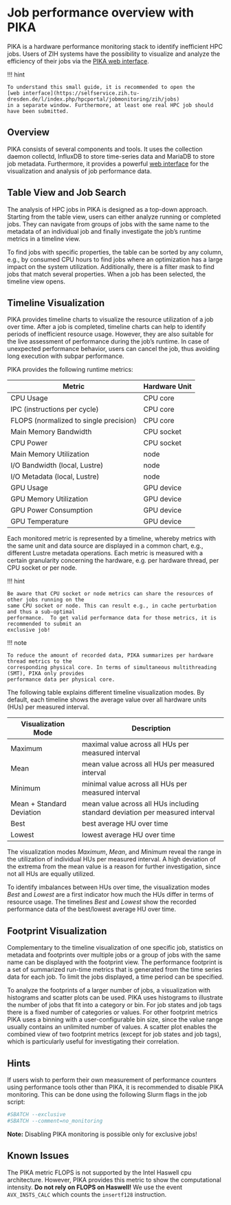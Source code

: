# Job performance overview with PIKA

PIKA is a hardware performance monitoring stack to identify inefficient HPC jobs. Users of ZIH
systems have the possibility to visualize and analyze the efficiency of their jobs via the
[PIKA web interface](https://selfservice.zih.tu-dresden.de/l/index.php/hpcportal/jobmonitoring/zih/jobs).

!!! hint

    To understand this small guide, it is recommended to open the
    [web interface](https://selfservice.zih.tu-dresden.de/l/index.php/hpcportal/jobmonitoring/zih/jobs)
    in a separate window. Furthermore, at least one real HPC job should have been submitted.

## Overview

PIKA consists of several components and tools. It uses the collection daemon collectd, InfluxDB to
store time-series data and MariaDB to store job metadata. Furthermore, it provides a powerful
[web interface](https://selfservice.zih.tu-dresden.de/l/index.php/hpcportal/jobmonitoring/zih/jobs)
for the visualization and analysis of job performance data.

## Table View and Job Search

The analysis of HPC jobs in PIKA is designed as a top-down approach. Starting from the table view,
users can either analyze running or completed jobs. They can navigate from groups of jobs with the
same name to the metadata of an individual job and finally investigate the job’s runtime metrics in
a timeline view.

To find jobs with specific properties, the table can be sorted by any column, e.g., by consumed CPU
hours to find jobs where an optimization has a large impact on the system utilization. Additionally,
there is a filter mask to find jobs that match several properties. When a job has been selected, the
timeline view opens.

## Timeline Visualization

PIKA provides timeline charts to visualize the resource utilization of a job over time. After a job
is completed, timeline charts can help to identify periods of inefficient resource usage. However,
they are also suitable for the live assessment of performance during the job’s runtime. In case of
unexpected performance behavior, users can cancel the job, thus avoiding long execution with subpar
performance.

PIKA provides the following runtime metrics:

|Metric| Hardware Unit|
|---|---|
|CPU Usage|CPU core|
|IPC (instructions per cycle)|CPU core|
|FLOPS (normalized to single precision) |CPU core|
|Main Memory Bandwidth|CPU socket|
|CPU Power|CPU socket|
|Main Memory Utilization|node|
|I/O Bandwidth (local, Lustre) |node|
|I/O Metadata (local, Lustre) |node|
|GPU Usage|GPU device|
|GPU Memory Utilization|GPU device|
|GPU Power Consumption|GPU device|
|GPU Temperature|GPU device|

Each monitored metric is represented by a timeline, whereby metrics with the same unit and data
source are displayed in a common chart, e.g., different Lustre metadata operations.  Each metric is
measured with a certain granularity concerning the hardware, e.g. per hardware thread, per CPU
socket or per node.

!!! hint

    Be aware that CPU socket or node metrics can share the resources of other jobs running on the
    same CPU socket or node. This can result e.g., in cache perturbation and thus a sub-optimal
    performance.  To get valid performance data for those metrics, it is recommended to submit an
    exclusive job!

!!! note

    To reduce the amount of recorded data, PIKA summarizes per hardware thread metrics to the
    corresponding physical core. In terms of simultaneous multithreading (SMT), PIKA only provides
    performance data per physical core.

The following table explains different timeline visualization modes.
By default, each timeline shows the average value over all hardware units (HUs) per measured interval.

|Visualization Mode| Description|
|---|---|
|Maximum |maximal value across all HUs per measured interval|
|Mean|mean value across all HUs per measured interval|
|Minimum |minimal value across all HUs per measured interval|
|Mean + Standard Deviation|mean value across all HUs including standard deviation per measured interval|
|Best|best average HU over time|
|Lowest|lowest average HU over time|

The visualization modes *Maximum*, *Mean*, and *Minimum* reveal the range in the utilization of
individual HUs per measured interval. A high deviation of the extrema from the mean value is a
reason for further investigation, since not all HUs are equally utilized.

To identify imbalances between HUs over time, the visualization modes *Best* and *Lowest* are a
first indicator how much the HUs differ in terms of resource usage. The timelines *Best* and
*Lowest* show the recorded performance data of the best/lowest average HU over time.

## Footprint Visualization

Complementary to the timeline visualization of one specific job, statistics on metadata and
footprints over multiple jobs or a group of jobs with the same name can be displayed with the
footprint view.  The performance footprint is a set of summarized run-time metrics that is generated
from the time series data for each job.  To limit the jobs displayed, a time period can be
specified.

To analyze the footprints of a larger number of jobs, a visualization with histograms and scatter
plots can be used. PIKA uses histograms to illustrate the number of jobs that fit into a category or
bin. For job states and job tags there is a fixed number of categories or values. For other
footprint metrics PIKA uses a binning with a user-configurable bin size, since the value range
usually contains an unlimited number of values.  A scatter plot enables the combined view of two
footprint metrics (except for job states and job tags), which is particularly useful for
investigating their correlation.

## Hints

If users wish to perform their own measurement of performance counters using performance tools other
than PIKA, it is recommended to disable PIKA monitoring. This can be done using the following Slurm
flags in the job script:

```Bash
#SBATCH --exclusive
#SBATCH --comment=no_monitoring
```

**Note:** Disabling PIKA monitoring is possible only for exclusive jobs!

## Known Issues

The PIKA metric FLOPS is not supported by the Intel Haswell cpu architecture.
However, PIKA provides this metric to show the computational intensity.
**Do not rely on FLOPS on Haswell!** We use the event `AVX_INSTS_CALC` which counts the `insertf128`
instruction.
